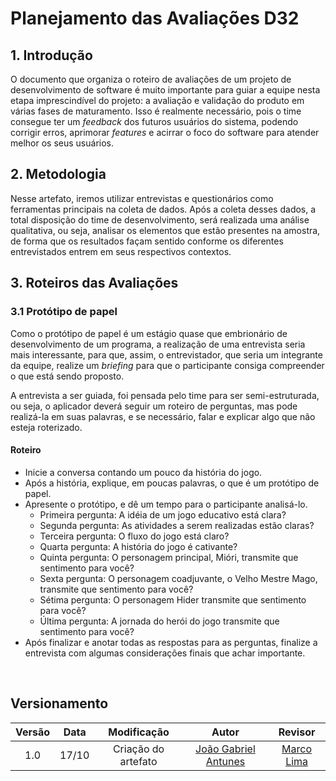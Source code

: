 # Planejamento das Avaliações D32

## 1. Introdução
O documento que organiza o roteiro de avaliações de um projeto de desenvolvimento de software é muito importante para guiar a equipe nesta etapa imprescindível do projeto: a avaliação e validação do produto em várias fases de maturamento. Isso é realmente necessário, pois o time consegue ter um *feedback* dos futuros usuários do sistema, podendo corrigir erros, aprimorar *features* e acirrar o foco do software para atender melhor os seus usuários.

## 2. Metodologia
Nesse artefato, iremos utilizar entrevistas e questionários como ferramentas principais na coleta de dados. Após a coleta desses dados, a total disposição do time de desenvolvimento, será realizada uma análise qualitativa, ou seja, analisar os elementos que estão presentes na amostra, de forma que os resultados façam sentido conforme os diferentes entrevistados entrem em seus respectivos contextos.

## 3. Roteiros das Avaliações
### 3.1 Protótipo de papel
Como o protótipo de papel é um estágio quase que embrionário de desenvolvimento de um programa, a realização de uma entrevista seria mais interessante, para que, assim, o entrevistador, que seria um integrante da equipe, realize um *briefing* para que o participante consiga compreender o que está sendo proposto.

A entrevista a ser guiada, foi pensada pelo time para ser semi-estruturada, ou seja, o aplicador deverá seguir um roteiro de perguntas, mas pode realizá-la em suas palavras, e se necessário, falar e explicar algo que não esteja roterizado.

#### **Roteiro**
- Inicie a conversa contando um pouco da história do jogo.
- Após a história, explique, em poucas palavras, o que é um protótipo de papel.
- Apresente o protótipo, e dê um tempo para o participante analisá-lo.
    * Primeira pergunta: A idéia de um jogo educativo está clara?
    * Segunda pergunta: As atividades a serem realizadas estão claras?
    * Terceira pergunta: O fluxo do jogo está claro?
    * Quarta pergunta: A história do jogo é cativante?
    * Quinta pergunta: O personagem principal, Mióri, transmite que sentimento para você?
    * Sexta pergunta: O personagem coadjuvante, o Velho Mestre Mago, transmite que sentimento para você?
    * Sétima pergunta: O personagem Hider transmite que sentimento para você?
    * Última pergunta: A jornada do herói do jogo transmite que sentimento para você?
- Após finalizar e anotar todas as respostas para as perguntas, finalize a entrevista com algumas considerações finais que achar importante.
<br>

## Versionamento
| Versão | Data | Modificação | Autor | Revisor |
| :---: | :---: | :---: | :---: | :---: |
| 1.0 | 17/10 | Criação do artefato  | [João Gabriel Antunes](https://github.com/flyerjohn) | [Marco Lima](https://github.com/markinlimac)
